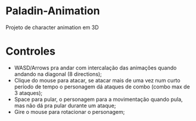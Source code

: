 # Paladin-Animation
Projeto de character animation em 3D

# Controles
* WASD/Arrows pra andar com intercalação das animações quando andando na diagonal (8 directions);
* Clique do mouse para atacar, se atacar mais de uma vez num curto período de tempo o personagem dá ataques de combo (combo max de 3 ataques);
* Space para pular, o personagem para a movimentação quando pula, mas não dá pra pular durante um ataque;
* Gire o mouse para rotacionar o personagem;

